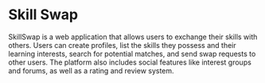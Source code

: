 # Skill Swap
 SkillSwap is a web application that allows users to exchange their skills with others. Users can create profiles, list the skills they possess and their learning interests, search for potential matches, and send swap requests to other users. The platform also includes social features like interest groups and forums, as well as a rating and review system.
